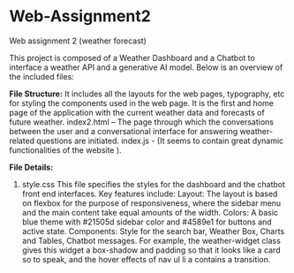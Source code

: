 # Web-Assignment2
Web assignment 2 (weather forecast)

This project is composed of a Weather Dashboard and a Chatbot to interface a weather API and a generative AI model. Below is an overview of the included files:

**File Structure:**
It includes all the layouts for the web pages, typography, etc for styling the components used in the web page.
It is the first and home page of the application with the current weather data and forecasts of future weather.
index2.html – The page through which the conversations between the user and a conversational interface for answering weather-related questions are initiated.
index.js - (It seems to contain great dynamic functionalities of the website ).


**File Details:**
1. style.css
This file specifies the styles for the dashboard and the chatbot front end interfaces. Key features include:
Layout: The layout is based on flexbox for the purpose of responsiveness, where the sidebar menu and the main content take equal amounts of the width.
Colors: A basic blue theme with #21505d sidebar color and #4589e1 for buttons and active state.
Components: Style for the search bar, Weather Box, Charts and Tables, Chatbot messages.
For example, the weather-widget class gives this widget a box-shadow and padding so that it looks like a card so to speak, and the hover effects of nav ul li a contains a transition.

